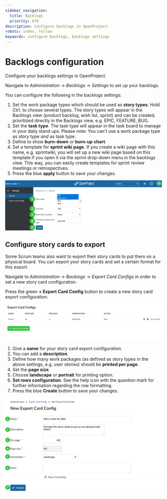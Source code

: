 ```yaml
---
sidebar_navigation:
  title: Backlogs
  priority: 670
description: Configure backlogs in OpenProject.
robots: index, follow
keywords: configure backlogs, backlogs settings
---
```

# Backlogs configuration

Configure your backlogs settings in OpenProject.

Navigate to *Administration* -> *Backlogs* -> *Settings* to set up your backlogs.

You can configure the following in the backlogs settings:

1. Set the work package types which should be used as **story types**. Hold Ctrl. to choose several types. The story types will appear in the Backlogs view (product backlog, wish list, sprint) and can be created, prioritized directly in the Backlogs view, e.g. EPIC, FEATURE, BUG.
2. Set the **task type**. The task type will appear in the task board to manage in your daily stand ups.
   Please note: You can't use a work package type as story type *and* as task type.
3. Define to show **burn-down** or **burn-up** **chart**.
4. Set a template for **sprint wiki page**. If you create a wiki page with this name, e.g. sprintwiki, you will set up a new wiki page based on this template if you open it via the sprint drop-down menu in the backlogs view. This way, you can easily create templates for sprint review meetings or retrospectives.
5. Press the blue **apply** button to save your changes.

![backlogs-settings-system-admin-guide](image-20210305095740245.png)

## Configure story cards to export

Some Scrum teams also want to export their story cards to put them on a physical board. You can export your story cards and set a certain format for this export.

Navigate to *Administration* -> *Backlogs* -> *Export Card Configs* in order to set a new story card configuration.

Press the green **+ Export Card Config** button to create a new story card export configuration.

![export story cards configuration](image-20200211153632946.png)

1. Give a **name** for your story card export configuration.
2. You can add a **description**.
3. Define how many work packages (as defined as story types in the above settings, e.g. user stories) should be **printed per page**.
4. Set the **page size**.
5. Choose **landscape** or **portrait** for printing option.
6. **Set rows configuration**. See the help icon with the question mark for further information regarding the row formatting.
7. Press the blue **Create** button to save your changes.

![Sys-admin-backlogs-export-story-card-config](Sys-admin-backlogs-export-story-card-config.png)